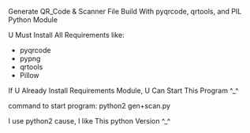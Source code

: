 Generate QR_Code & Scanner File 
Build With pyqrcode, qrtools, and PIL Python Module

U Must Install All Requirements
like:
- pyqrcode
- pypng
- qrtools
- Pillow

If U Already Install Requirements Module, U Can Start This Program ^_^

command to start program:
python2 gen+scan.py

I use python2 cause, I like This python Version ^_^
